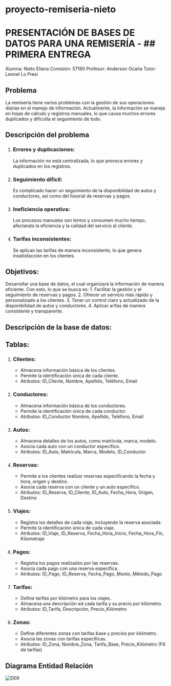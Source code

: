 # proyecto-remiseria-nieto
# PRESENTACIÓN DE BASES DE DATOS PARA UNA REMISERÍA - ## PRIMERA ENTREGA

Alumna: Nieto Eliana
Comisión: 57190
Profesor: Anderson Ocaña
Tutor: Leonel Lo Presi

## Problema
La remisería tiene varios problemas con la gestión de sus operaciones diarias en el manejo de información.
Actualmente, la información se maneja en hojas de cálculo y registros manuales, lo que causa muchos errores duplicados y dificulta el seguimiento de todo.

## Descripción del problema
1. ### Errores y duplicaciones:
   La información no está centralizada, lo que provoca errores y duplicados en los registros.
2. ### Seguimiento difícil:
   Es complicado hacer un seguimiento de la disponibilidad de autos y conductores, así como del hisorial de reservas y pagos.
3. ### Ineficiencia operativa:
   Los procesos manuales son lentos y consumen mucho tiempo, afectando la eficiencia y la calidad del servicio al cliente.
4. ### Tarifas inconsistentes:
   Se aplican las tarifas de manera inconsistente, lo que genera insatisfacción en los clientes.

## Objetivos:
Desarrollar una base de datos, el cual organizará la información de manera eficiente. Con esto, lo que se busca es:
    1. Facilitar la gestión y el seguimiento de reservas y pagos.
    2. Ofrecer un servicio más rápido y personalizado a los clientes.
    3. Tener un control claro y actualizado de la disponibilidad de autos y conductores.
    4. Aplicar arifas de manera consistente y transparente.

## Descripción de la base de datos:

  ## Tablas:
1. ### Clientes:
   * Almacena información básica de los clientes.
   * Permite la identificación única de cada cliente.
   * Atributos: ID_Cliente, Nombre, Apellido, Teléfono, Email
2. ### Conductores:
   * Almacena información básica de los conductores.
   * Permite la identificación única de cada conductor.
   * Atributos: ID_Conductor Nombre, Apellido, Teléfono, Email
3. ### Autos:
   * Almacena detalles de los autos, como matrícula, marca, modelo.
   * Asocia cada auto con un conductor específico.
   * Atributos: ID_Auto, Matrícula, Marca, Modelo, ID_Conductor
4. ### Reservas:
   * Permite a los clientes realizar reservas especificando la fecha y hora, origen y destino.
   * Asocia cada reserva con un cliente y un auto específico.
   * Atributos: ID_Reserva, ID_Cliente, ID_Auto, Fecha_Hora, Origen, Destino
5. ### Viajes:
   * Registra los detalles de cada viaje, incluyendo la reserva asociada.
   * Permite la identificación única de cada viaje.
   * Atributos: ID_Viaje, ID_Reserva, Fecha_Hora_Inicio, Fecha_Hora_Fin, Kilometraje
6. ### Pagos:
   * Registra los pagos realizados por las reservas.
   * Asocia cada pago con una reserva específica.
   * Atributos: ID_Pago, ID_Reserva, Fecha_Pago, Monto, Método_Pago
7. ### Tarifas:
   * Define tarifas por kilómetro para los viajes.
   * Almacena una descripción ed cada tarifa y su precio por kilómetro.
   * Atributos: ID_Tarifa, Descripción, Precio_Kilómetro
8. ### Zonas:
   * Define diferentes zonas con tarifas base y precios por kilómetro.
   * Asocia las zonas con tarifas específicas.
   * Atributos: ID_Zona, Nombre_Zona, Tarifa_Base, Precio_Kilómetro (FK de tarifas)

## Diagrama Entidad Relación
![DER](https://github.com/nietoeliana94/proyecto-remiseria-nieto/assets/174378943/cf01930e-2811-4353-9f49-e13d8c952411)
